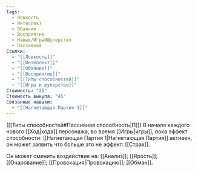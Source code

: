 ```yaml
---
tags:
  - Ловкость
  - Интеллект
  - Обаяние
  - Восприятие
  - Навык/ИгрыИШулерство
  - Пассивная
Ссылки:
  - "[[Ловкость]]"
  - "[[Интеллект]]"
  - "[[Обаяние]]"
  - "[[Восприятие]]"
  - "[[Типы способностей]]"
  - "[[Игры и шулерство]]"
Стоимость: "25"
Стоимость выкупа: "45"
Связанные навыки:
  - "[[Нагнетающая Партия 1]]"
---
```

([[Типы способностей#Пассивная способность|П]]) В начале каждого нового [[Ход|хода]] персонажа, во время [[Игры|игры]], пока эффект способности: [[Нагнетающая Партия 1|Нагнетающая Партия]] активен, он может заявить что больше это не эффект: [[Страх]].

Он может сменить воздействие на: [[Анализ]]; [[Ярость]]; [[Очарование]]; [[Провокация|Провокацию]]; [[Обман]]. 
